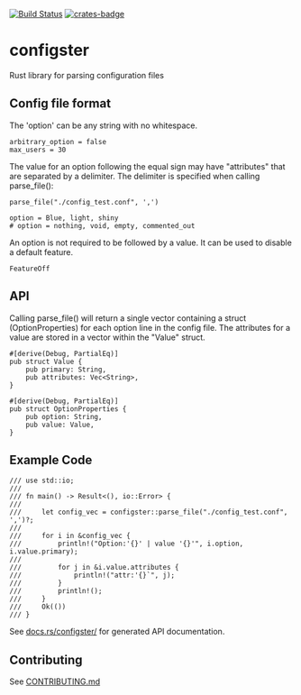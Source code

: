 [![Build Status](https://travis-ci.com/theimpossibleastronaut/configster.svg?branch=trunk)](https://travis-ci.com/theimpossibleastronaut/configster)
[![crates-badge]][crates-url]

[crates-badge]: https://img.shields.io/crates/v/configster.svg
[crates-url]: https://crates.io/crates/configster

# configster

Rust library for parsing configuration files

## Config file format

The 'option' can be any string with no whitespace.

```
arbitrary_option = false
max_users = 30
```

The value for an option following the equal sign may have "attributes"
that are separated by a delimiter. The delimiter is specified when
calling parse_file():

    parse_file("./config_test.conf", ',')


```
option = Blue, light, shiny
# option = nothing, void, empty, commented_out
```

An option is not required to be followed by a value. It can be used to disable a default feature.

```
FeatureOff
```

## API

Calling parse_file() will return a single vector containing a struct
(OptionProperties) for each option line in the config file. The
attributes for a value are stored in a vector within the "Value"
struct.

```
#[derive(Debug, PartialEq)]
pub struct Value {
    pub primary: String,
    pub attributes: Vec<String>,
}

#[derive(Debug, PartialEq)]
pub struct OptionProperties {
    pub option: String,
    pub value: Value,
}
```

## Example Code

```
/// use std::io;
///
/// fn main() -> Result<(), io::Error> {
///
///     let config_vec = configster::parse_file("./config_test.conf", ',')?;
///
///     for i in &config_vec {
///         println!("Option:'{}' | value '{}'", i.option, i.value.primary);
///
///         for j in &i.value.attributes {
///             println!("attr:'{}`", j);
///         }
///         println!();
///     }
///     Ok(())
/// }
```

See [docs.rs/configster/](https://docs.rs/configster/)
for generated API documentation.

## Contributing

See [CONTRIBUTING.md](https://github.com/theimpossibleastronaut/configster/CONTRIBUTING.md)
